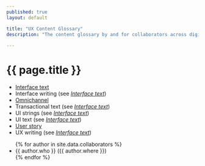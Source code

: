 ```yaml
---
published: true
layout: default

title: "UX Content Glossary"
description: "The content glossary by and for collaborators across digital fields."
 
---
```


<h1 class="term-title">{{ page.title }}</h1>

* [Interface text](interface-text.html "blank")
* Interface writing (see _[Interface text](interface-text.html)_)
* [Omnichannel](omnichannel.html "blank")
* Transactional text (see _[Interface text](interface-text.html)_)
* UI strings (see _[Interface text](interface-text.html)_)
* UI text (see _[Interface text](interface-text.html)_)
* [User story](user-story.html "A user story is a content planning technique that helps writers produce copy in relation to user needs.")
* UX writing (see _[Interface text](interface-text.html)_)

<section class="contributors">
    <ul class="authors nomark">
      {% for author in site.data.collaborators %}
        <li>{{ author.who }} ({{ author.where }})</li>
			{% endfor %}
    </ul>
</section>
